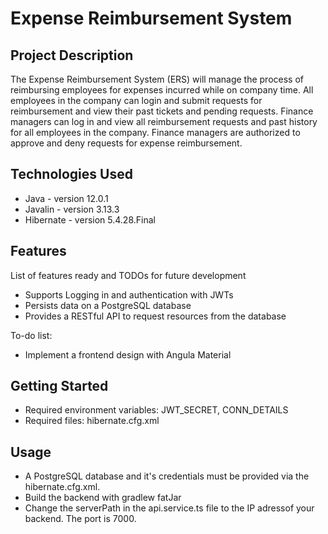 # Expense Reimbursement System
 
## Project Description

The Expense Reimbursement System (ERS) will manage the process of reimbursing employees for expenses incurred while on company time. All employees in the company can login and submit requests for reimbursement and view their past tickets and pending requests. Finance managers can log in and view all reimbursement requests and past history for all employees in the company. Finance managers are authorized to approve and deny requests for expense reimbursement.

## Technologies Used

* Java - version 12.0.1
* Javalin - version 3.13.3
* Hibernate - version 5.4.28.Final

## Features

List of features ready and TODOs for future development
* Supports Logging in and authentication with JWTs
* Persists data on a PostgreSQL database
* Provides a RESTful API to request resources from the database

To-do list:
* Implement a frontend design with Angula Material

## Getting Started

- Required environment variables: JWT_SECRET, CONN_DETAILS
- Required files: hibernate.cfg.xml

## Usage

- A PostgreSQL database and it's credentials must be provided via the hibernate.cfg.xml.
- Build the backend with gradlew fatJar
- Change the serverPath in the api.service.ts file to the IP adressof your backend. The port is 7000.
